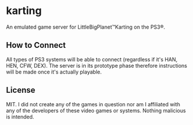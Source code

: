 # karting
An emulated game server for LittleBigPlanet™Karting on the PS3®.

## How to Connect
All types of PS3 systems will be able to connect (regardless if it's HAN, HEN, CFW, DEX). The server is in its prototype phase therefore instructions will be made once it's actually playable.

## License
MIT. I did not create any of the games in question nor am I affiliated with any of the developers of these video games or systems. Nothing malicious is intended.
